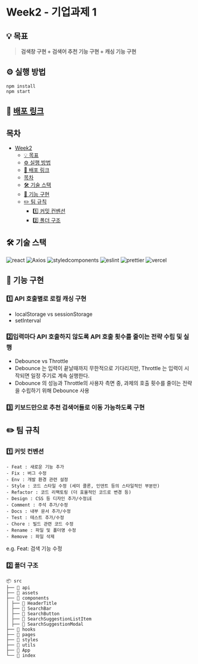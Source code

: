 # Week2 - 기업과제 1

## 💡 목표

> **검색창 구현 + 검색어 추천 기능 구현 + 캐싱 기능 구현**

## ⚙️ 실행 방법

```
npm install
npm start
```

## 🔗 [배포 링크](https://pre-onboarding-10th-1-8.vercel.app/)

## 목차

- [Week2](#Week2)
  - [💡 목표](#-💡-목표)
  - [⚙️ 실행 방법](#️-실행-방법)
  - [🔗 배포 링크](#-배포-링크)
  - [목차](#목차)
  - [🛠️ 기술 스택](#️-기술-스택)
  - [📖 기능 구현](#-📖-기능-구현)
  - [✏️ 팀 규칙](#️-팀-규칙)
    - [1️⃣ 커밋 컨벤션](#1️⃣-커밋-컨벤션)
    - [2️⃣ 폴더 구조](#2️⃣-폴더-구조)

## 🛠️ 기술 스택

![react](https://user-images.githubusercontent.com/123078739/234895132-18ab503a-fcc7-486d-b89a-cb0cc1f7796b.svg)
![Axios](https://img.shields.io/badge/axios-5A29E4?style=for-the-badge&logo=axios&logoColor=white)
![styledcomponents](https://user-images.githubusercontent.com/123078739/234895185-7fd6c334-faca-4520-8551-2f20b32f085e.svg)
![eslint](https://user-images.githubusercontent.com/123078739/234895191-c1198a7b-9e2e-499a-8e61-c3b87bf8e2c2.svg)
![prettier](https://img.shields.io/badge/prettier-F7B93E?style=for-the-badge&logo=prettier&logoColor=black)
![vercel](https://user-images.githubusercontent.com/123078739/235159384-253eb589-03dd-4f4e-97f0-eb07a6c928dd.svg)

## 📖 기능 구현

### 1️⃣ API 호출별로 로컬 캐싱 구현

- localStorage vs sessionStorage
- setInterval

### 2️⃣입력마다 API 호출하지 않도록 API 호출 횟수를 줄이는 전략 수립 및 실행

- Debounce vs Throttle
- Debounce 는 입력이 끝날때까지 무한적으로 기다리지만, Throttle 는 입력이 시작되면 일정 주기로 계속 실행한다.
- Dobounce 의 성능과 Throttle의 사용자 측면 중, 과제의 호출 횟수를 줄이는 전략을 수립하기 위해 Debounce 사용

### 3️⃣ 키보드만으로 추천 검색어들로 이동 가능하도록 구현

## ✏️ 팀 규칙

### 1️⃣ 커밋 컨벤션

```
- Feat : 새로운 기능 추가
- Fix : 버그 수정
- Env : 개발 환경 관련 설정
- Style : 코드 스타일 수정 (세미 콜론, 인덴트 등의 스타일적인 부분만)
- Refactor : 코드 리팩토링 (더 효율적인 코드로 변경 등)
- Design : CSS 등 디자인 추가/수정iE
- Comment : 주석 추가/수정
- Docs : 내부 문서 추가/수정
- Test : 테스트 추가/수정
- Chore : 빌드 관련 코드 수정
- Rename : 파일 및 폴더명 수정
- Remove : 파일 삭제
```

e.g. Feat: 검색 기능 수정

### 2️⃣ 폴더 구조

```
📦 src
├── 📂 api
├── 📂 assets
├── 📂 components
│ ├── 📄 HeaderTitle
│ ├── 📄 SearchBar
│ ├── 📄 SearchButton
│ ├── 📄 SearchSuggestionListItem
│ ├── 📄 SearchSuggestionModal
├── 📂 hooks
├── 📂 pages
├── 📂 styles
├── 📂 utils
├── 📄 App
└── 📄 index
```
